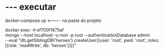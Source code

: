 # --- executar

docker-compose up <---- na pasta do projeto

docker exec -it ef700f1675af \
 mongo --host localhost -u root -p root --authenticationDatabase admin \
 --eval "db.getSiblingDB('heroes').createUser({user: 'root', pwd: 'root', roles: [{role: 'readWrite', db: 'heroes'}]})"
